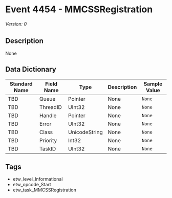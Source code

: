 # Event 4454 - MMCSSRegistration
###### Version: 0

## Description
None

## Data Dictionary
|Standard Name|Field Name|Type|Description|Sample Value|
|---|---|---|---|---|
|TBD|Queue|Pointer|None|`None`|
|TBD|ThreadID|UInt32|None|`None`|
|TBD|Handle|Pointer|None|`None`|
|TBD|Error|UInt32|None|`None`|
|TBD|Class|UnicodeString|None|`None`|
|TBD|Priority|Int32|None|`None`|
|TBD|TaskID|UInt32|None|`None`|

## Tags
* etw_level_Informational
* etw_opcode_Start
* etw_task_MMCSSRegistration